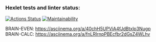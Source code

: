 ### Hexlet tests and linter status:
[![Actions Status](https://github.com/Eset74/python-project-49/workflows/hexlet-check/badge.svg)](https://github.com/Eset74/python-project-49/actions)
[![Maintainability](https://api.codeclimate.com/v1/badges/0534146f73ee7f4a7196/maintainability)](https://codeclimate.com/github/Eset74/python-project-49/maintainability)

BRAIN-EVEN: https://asciinema.org/a/40chH5UPViA4fJdBtxlp3Nugp
BRAIN-CALC: https://asciinema.org/a/fnLRIrnpPBEcfbr2dGsZ4WLhv